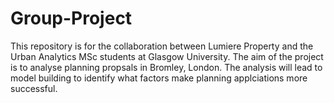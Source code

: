 # Group-Project

This repository is for the collaboration between Lumiere Property and the Urban Analytics MSc students at Glasgow University. The aim of the project is to analyse planning propsals in Bromley, London. The analysis will lead to model building to identify what factors make planning applciations more successful. 

